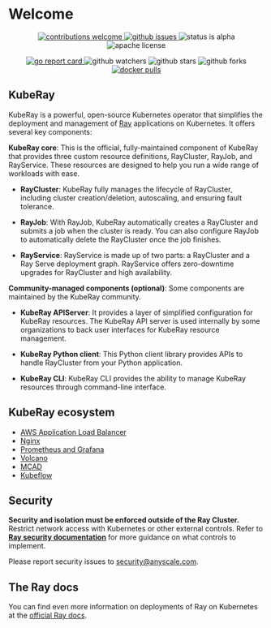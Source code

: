 # Welcome

<p align="center">
    <a href="https://github.com/ray-project/kuberay/issues">
        <img src="https://img.shields.io/badge/contributions-welcome-brightgreen.svg?style=flat" alt="contributions welcome"/>
    </a>
    <a href="https://github.com/ray-project/kuberay/issues">
        <img src="https://img.shields.io/github/issues-raw/ray-project/kuberay?style=flat" alt="github issues"/>
    </a>
    <img src="https://img.shields.io/badge/status-alpha-brightgreen?style=flat" alt="status is alpha"/>
    <img src="https://img.shields.io/github/license/ray-project/kuberay?style=flat" alt="apache license"/>
</p>
<p align="center">
    <a href="https://goreportcard.com/report/github.com/ray-project/kuberay">
        <img src="https://goreportcard.com/badge/github.com/ray-project/kuberay" alt="go report card"/>
    </a>
    <img src="https://img.shields.io/github/watchers/ray-project/kuberay?style=social" alt="github watchers"/>
    <img src="https://img.shields.io/github/stars/ray-project/kuberay?style=social" alt="github stars"/>
    <img src="https://img.shields.io/github/forks/ray-project/kuberay?style=social" alt="github forks"/>
    <a href="https://hub.docker.com/r/kuberay/operator/">
        <img src="https://img.shields.io/docker/pulls/kuberay/operator" alt="docker pulls"/>
    </a>
</p>

## KubeRay

KubeRay is a powerful, open-source Kubernetes operator that simplifies the deployment and management of [Ray](https://github.com/ray-project/ray) applications on Kubernetes. It offers several key components:

**KubeRay core**: This is the official, fully-maintained component of KubeRay that provides three custom resource definitions, RayCluster, RayJob, and RayService. These resources are designed to help you run a wide range of workloads with ease.
    
* **RayCluster**: KubeRay fully manages the lifecycle of RayCluster, including cluster creation/deletion, autoscaling, and ensuring fault tolerance.

* **RayJob**: With RayJob, KubeRay automatically creates a RayCluster and submits a job when the cluster is ready. You can also configure RayJob to automatically delete the RayCluster once the job finishes.

* **RayService**: RayService is made up of two parts: a RayCluster and a Ray Serve deployment graph. RayService offers zero-downtime upgrades for RayCluster and high availability.

**Community-managed components (optional)**: Some components are maintained by the KubeRay community.

* **KubeRay APIServer**: It provides a layer of simplified configuration for KubeRay resources. The KubeRay API server is used internally
by some organizations to back user interfaces for KubeRay resource management.

* **KubeRay Python client**: This Python client library provides APIs to handle RayCluster from your Python application.

* **KubeRay CLI**: KubeRay CLI provides the ability to manage KubeRay resources through command-line interface.

## KubeRay ecosystem

* [AWS Application Load Balancer](guidance/ingress/#example-aws-application-load-balancer-alb-ingress-support-on-aws-eks)
* [Nginx](guidance/ingress/#example-manually-setting-up-nginx-ingress-on-kind)
* [Prometheus and Grafana](guidance/prometheus-grafana/) 
* [Volcano](guidance/volcano-integration/)
* [MCAD](guidance/kuberay-with-MCAD/)
* [Kubeflow](guidance/kubeflow-integration/)

## Security

**Security and isolation must be enforced outside of the Ray Cluster.** Restrict network access with Kubernetes or other external controls. Refer to [**Ray security documentation**](https://docs.ray.io/en/master/ray-security/index.html) for more guidance on what controls to implement.

Please report security issues to security@anyscale.com.

## The Ray docs

You can find even more information on deployments of Ray on Kubernetes at the [official Ray docs](https://docs.ray.io/en/latest/cluster/kubernetes/index.html).
